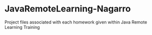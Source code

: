 # JavaRemoteLearning-Nagarro
Project files associated with each homework given within Java Remote Learning Training
